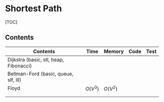 # Shortest Path



[TOC]



## Contents

| Contents                               | Time     | Memory   | Code | Test |
| -------------------------------------- | -------- | -------- | ---- | ---- |
| Dijkstra (basic, stl, heap, Fibonacci) |          |          |      |      |
| Bellman-Ford (basic, queue, slf, lll)  |          |          |      |      |
| Floyd                                  | $O(V^3)$ | $O(V^2)$ |      |      |
|                                        |          |          |      |      |
|                                        |          |          |      |      |
